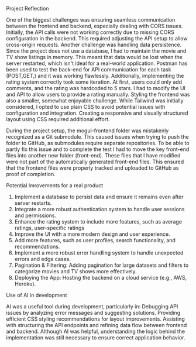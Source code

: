 Project Reflection

One of the biggest challenges was ensuring seamless communication between the frontend and backend, especially dealing with CORS issues. Initially, the API calls were not working correctly due to missing CORS configuration in the backend. This required adjusting the API setup to allow cross-origin requests.
Another challenge was handling data persistence. Since the project does not use a database, I had to maintain the movie and TV show listings in memory. This meant that data would be lost when the server restarted, which isn't ideal for a real-world application.
Postman has been used to test the back-end for API communication for each task (POST,GET,) and it was working flawlessly.
Additionally, implementing the rating system correctly took some iteration. At first, users could only add comments, and the rating was hardcoded to 5 stars. I had to modify the UI and API to allow users to provide a rating manually.
Styling the frontend was also a smaller, somewhat enjoyable challenge. While Tailwind was initially considered, I opted to use plain CSS to avoid potential issues with configuration and integration. Creating a responsive and visually structured layout using CSS required additional effort.

During the project setup, the mogul-frontend folder was mistakenly recognized as a Git submodule. This caused issues when trying to push the folder to GitHub, as submodules require separate repositories.
To be able to partly fix this issue and to complete the test I had to move the key front-end files into another new folder (front-end). These files that I have modified were not part of the automatically generated front-end files.
This ensured that the frontend files were properly tracked and uploaded to GitHub as proof of completion. 


Potential Imrovements for a real product
1. Implement a database to persist data and ensure it remains even after server restarts.
2. Integrate a more robust authentication system to handle user sessions and permissions.
3. Enhance the rating system to include more features, such as average ratings, user-specific ratings
4. Improve the UI with a more modern design and user experience.
5. Add more features, such as user profiles, search functionality, and recommendations.
6. Implement a more robust error handling system to handle unexpected errors and edge cases.
7. Pagination & Filtering: Adding pagination for large datasets and filters to categorize movies and TV shows more effectively.
8. Deploying the App: Hosting the backend on a cloud service (e.g., AWS, Heroku).

Use of AI in development

AI was a useful tool during development, particularly in:
Debugging API issues by analyzing error messages and suggesting solutions.
Providing efficient CSS styling recommendations for layout improvements.
Assisting with structuring the API endpoints and refining data flow between frontend and backend.
Although AI was helpful, understanding the logic behind the implementation was still necessary to ensure correct application behavior.
